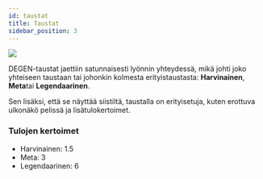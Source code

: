 ```yaml
---
id: taustat
title: Taustat
sidebar_position: 3
---
```


![](/img/rngBackgrounds.gif)

DEGEN-taustat jaettiin satunnaisesti lyönnin yhteydessä, mikä johti joko yhteiseen taustaan tai johonkin kolmesta erityistaustasta: **Harvinainen**, **Meta**tai **Legendaarinen**.

Sen lisäksi, että se näyttää siistiltä, taustalla on erityisetuja, kuten erottuva ulkonäkö pelissä ja lisätulokertoimet.

### Tulojen kertoimet

- Harvinainen: 1.5
- Meta: 3
- Legendaarinen: 6
